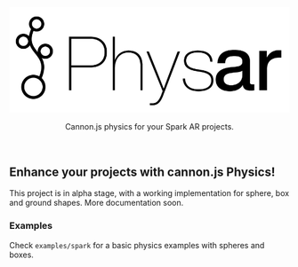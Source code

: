 <p style="text-align:center">
  <img src="assets/physar_logo.png">
</p>

<p style="text-align:center">Cannon.js physics for your Spark AR projects.</p>

<br />
<h2>Enhance your projects with cannon.js Physics!</h2>
<p>This project is in alpha stage, with a working implementation for sphere, box and ground shapes. More documentation soon.</p>

<h3>Examples</h3>

<p>Check <code>examples/spark</code> for a basic physics examples with spheres and boxes.</p>